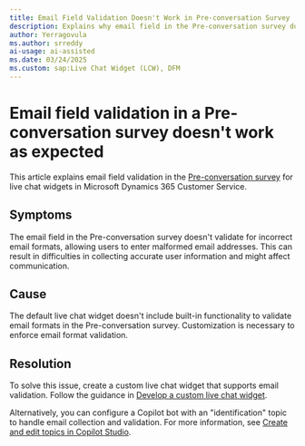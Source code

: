 ```yaml
---
title: Email Field Validation Doesn't Work in Pre-conversation Survey
description: Explains why email field in the Pre-conversation survey doesn't validate for incorrect email formats in Microsoft Dynamics 365 Customer Service.
author: Yerragovula
ms.author: srreddy
ai-usage: ai-assisted
ms.date: 03/24/2025
ms.custom: sap:Live Chat Widget (LCW), DFM
---
```

# Email field validation in a Pre-conversation survey doesn't work as expected

This article explains email field validation in the [Pre-conversation survey](/dynamics365/customer-service/administer/configure-pre-chat-survey) for live chat widgets in Microsoft Dynamics 365 Customer Service.

## Symptoms

The email field in the Pre-conversation survey doesn't validate for incorrect email formats, allowing users to enter malformed email addresses. This can result in difficulties in collecting accurate user information and might affect communication.

## Cause

The default live chat widget doesn't include built-in functionality to validate email formats in the Pre-conversation survey. Customization is necessary to enforce email format validation.

## Resolution

To solve this issue, create a custom live chat widget that supports email validation. Follow the guidance in [Develop a custom live chat widget](/dynamics365/customer-service/develop/develop-live-chat-widget).

Alternatively, you can configure a Copilot bot with an "identification" topic to handle email collection and validation. For more information, see [Create and edit topics in Copilot Studio](/microsoft-copilot-studio/authoring-create-edit-topics?tabs=webApp).
